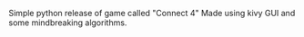 Simple python release of game called "Connect 4"   Made using kivy GUI and some mindbreaking algorithms.

